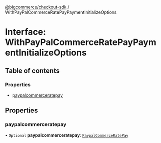 [@bigcommerce/checkout-sdk](../README.md) / WithPayPalCommerceRatePayPaymentInitializeOptions

# Interface: WithPayPalCommerceRatePayPaymentInitializeOptions

## Table of contents

### Properties

- [paypalcommerceratepay](WithPayPalCommerceRatePayPaymentInitializeOptions.md#paypalcommerceratepay)

## Properties

### paypalcommerceratepay

• `Optional` **paypalcommerceratepay**: [`PaypalCommerceRatePay`](PaypalCommerceRatePay.md)
